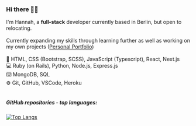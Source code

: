 ### Hi there 👋🏼
I'm Hannah, a **full-stack** developer currently based in Berlin, but open to relocating.
<br>
<br>
Currently expanding my skills through learning further as well as working on my own projects ([Personal Portfolio](https://www.hannaheich.com))
<br>
<br>
🎨 HTML, CSS (Bootstrap, SCSS), JavaScript (Typescript), React, Next.js
<br>
💻 Ruby (on Rails), Python, Node.js, Express.js
<br>
⌨️ MongoDB, SQL
<br>
⚙️ Git, GitHub, VSCode, Heroku
<br>
<br>

##### GitHub repositories - top languages:
[![Top Langs](https://github-readme-stats.vercel.app/api/top-langs/?username=hannah-eichelsdoerfer&layout=compact&count_private=true&langs_count=8&hide_title=true)](https://github.com/hannah-eichelsdoerfer?tab=repositories)


<!--
**hannah-eichelsdoerfer/hannah-eichelsdoerfer** is a ✨ _special_ ✨ repository because its `README.md` (this file) appears on your GitHub profile.

Here are some ideas to get you started:

- 🔭 I’m currently working on ...
- 🌱 I’m currently learning ...
- 👯 I’m looking to collaborate on ...
- 🤔 I’m looking for help with ...
- 💬 Ask me about ...
- 📫 How to reach me: ...
- 😄 Pronouns: ...
- ⚡ Fun fact: ...
-  Bootstrap, SCSS
-->

